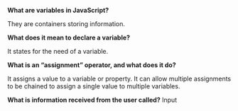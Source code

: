 **What are variables in JavaScript?**

They are containers storing information.

**What does it mean to declare a variable?**

It states for the need of a variable.

**What is an “assignment” operator, and what does it do?**

 It assigns a value to a variable or property. 
 It can allow  multiple 
 assignments to be chained to assign a single 
 value to multiple variables.
 
**What is information received from the user called?**
Input
